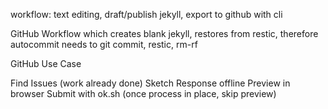 workflow: text editing, draft/publish jekyll, export to github with cli

GitHub Workflow which creates blank jekyll, restores from restic, therefore
autocommit needs to git commit, restic, rm-rf

GitHub Use Case

Find Issues (work already done)
Sketch Response offline
Preview in browser
Submit with ok.sh
(once process in place, skip preview)

